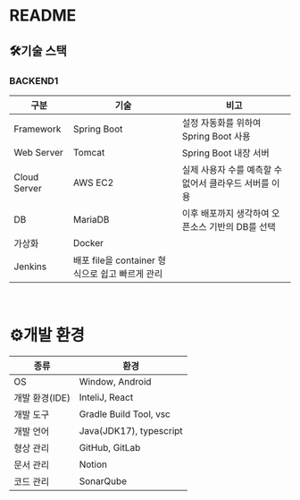 # README



## 🛠기술 스택

### BACKEND1

| 구분    | 기술                                     | 비고                  |
| ------------ | ----------------------------------------------- | ------------------------------------------------------ |
| Framework    | Spring Boot                                     | 설정 자동화를 위하여 Spring Boot 사용                  |
| Web Server   | Tomcat                                          | Spring Boot 내장 서버                                  |
| Cloud Server | AWS EC2                                         | 실제 사용자 수를 예측할 수 없어서 클라우드 서버를 이용 |
| DB           | MariaDB                                         | 이후 배포까지 생각하여 오픈소스 기반의 DB를 선택       |
| 가상화       | Docker                                          |                                                        |
| Jenkins      | 배포 file을 container 형식으로 쉽고 빠르게 관리 |                                                        |

​                                       

# ⚙개발 환경

| 종류 | 환경         |
| -------------- |-------------------------|
| OS             | Window, Android         |
| 개발 환경(IDE) | InteliJ, React          |
| 개발 도구      | Gradle Build Tool, vsc  |
| 개발 언어      | Java(JDK17), typescript |
| 형상 관리      | GitHub, GitLab          |
| 문서 관리      | Notion                  |
| 코드 관리      | SonarQube               |
